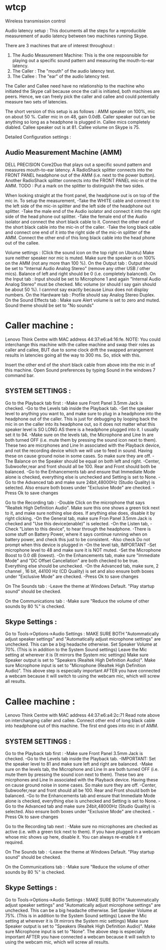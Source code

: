wtcp
====

Wireless transmission control

Audio latency setup :
This documents all the steps for a reproducible measurement of audio latency between two machines running Skype. 

There are 3 machines that are of interest throughout :

1. The Audio Measurement Machine: This is the one resposnsible for playing out a specific sound pattern and measuring the mouth-to-ear latency.
2. The Caller : The "mouth" of the audio latency test.
3. The Callee : The "ear" of the audio latency test.

The Caller and Callee need have no relationship to the machine who initiated the Skype call because once the call is initiated, both machines are peers. Hence, we can freely pick the caller and callee and could potentially measure two sets of latencies.

The short version of this setup is as follows :
AMM speaker on 100%, mic on about 50 %. Caller mic in on 48, gain 0.0dB. Caller speaker out can be anything so long as a headphone is plugged in. Callee mics completely diabled. Callee speaker out is at 81. Callee volume on Skype is 75. 

Detailed Configuration settings :

Audio Measurement Machine (AMM)
--------------------------------------------------------

DELL PRECISION Core2Duo that plays out a specific sound pattern and measures mouth-to-ear latency.
A RadioShack splitter connects into the FRONT PANEL headphone out of the AMM (i.e. next to the power button). 
Another RadioShack splitter connects into the FRONT PANEL mic-in of the AMM.
TODO : Put a mark on the splitter to distinguish the two sides. 


When looking straight at the front panel, the headphone out is on top of the mic in. To setup the measurement, 
 -Take the WHITE cable and connect it to the left side of the mic-in splitter and the left side of the headphone out splitter. 
 -Take the male end of the Audio isolator and connect it into the right side of the head phone out splitter.
 -Take the female end of the Audio isolator and connect the short black cable to it. Connect the other end of the short black cable into the mic-in of the caller.
 -Take the long black cable and connect one end of it into the right side of the mic-in splitter of the AMM. Connect the other end of this long black cable into the head phone out of the callee. 

Volume settings : (Click the sound icon on the top right on Ubuntu)
 Make sure neither speaker nor mic is muted. 
 Make sure the speaker is on 100% on the AMM (not any more than  100 %). 
 On the Output tab :
  Output should be set to "Internal Audio Analog Stereo" (remove any other USB / other mics).
  Balance of left and right should be 0 (i.e. completely balanced).
 On the Input tab :
  Input should be set to Microphone 1 and again "Internal Audio Analog Stereo" must be checked. 
  Mic volume (or should I say gain should be about 50 %). I cannnot say exactly because Linux does not display numbers. 
 On the Hardware tab :
  Profile should say Analog Stereo Duplex. 
 On the Sound Effects tab :
  Make sure Alert volume is set to zero and muted. 
  Sound theme should be set to "No sounds"

Caller machine :
=================================================================
Lenovo Think Centre with MAC address 44:37:e6:a4:16:fe. 
NOTE: You could interchange this machine with the callee machine and swap their roles as caller and callee, BUT due to some clock drift the swapped arrangement results in latencies going all the way to 300 ms. So, stick with this.

Insert the other end of the short black cable from above into the mic in of this machine. Open Sound preferences by typing Sound in the windows 7 command bar.

SYSTEM SETTINGS :
------------------------------------------------------------------
Go to the Playback tab first :
 -Make sure Front Panel 3.5mm Jack is checked. 
 -Go to the Levels tab inside the Playback tab. 
    -Set the speaker level to anything you want to, and make sure to plug in a headphone into the headphone out of the caller. This is just for debugging by looping back the mic in on the caller into its headphone out, so it does not matter what this speaker level is SO LONG AS there is a headphone plugged into it. I usually set it to 94.
    -Make sure on the levels tab, the Microphone and Line In are both turned OFF (i.e. mute them by pressing the sound icon next to them). These two are micrphones and Line In associated with the Playback device, and not the recording device which we will use to feed in sound. Having these on cause ground noise in some cases. So make sure they are off. 
    -The Balance on the Speaker should be equal on both left and right.
    -Center, Subwoofer,rear and front should all be 100. Rear and Front should both be balanced. 
 -Go to the Enhancements tab and ensure that Immediate Mode alone is checked, everything else is unchecked and Setting is set to None. 
 -Go to the Advanced tab and make sure 24bit,48000Hz (Studio Quality) is selected. Also ensure both boxes under "Exclusive Mode" are checked. 
 -Press Ok to save changes

Go to the Recording tab :
 -Double Click on the microphone that says "Realtek High Definition Audio". Make sure this one shows a green tick next to it, and make sure nothing else does. If anything else does, disable it by right clicking.
 -On the General tab, make sure Fron Panel 3.5mm Jack is checked and "Use this device(enable)" is selected. 
 -On the Listen tab, 
   -Check "Listen to this device", to hear through the headphone.
   -There is some stuff on Battery Power, where it says continue running when on battery power, and check this just to be consistent. 
   -Also check Do not prompt when this device is plugged in
 -On the level tab, IMPORTANT
   -Set microphone level to 48 and make sure it is NOT muted.
   -Set the Microphone Boost to 0.0 dB (lowest). 
 -On the Enhancements tab, make sure "Immediate Mode" and "DC Offset Cancellation" are both checked to be true. Everything else should be unchecked. 
 -On the Advanced tab, make sure, 2 channel , 16 bit, 44100 Hz (CD Quality) is set and also ensure both boxes under "Exclusive Mode" are checked.
 -Press Ok to save changes

On The Sounds tab :
 -Leave the theme at Windows Default. "Play startup sound" should be checked.

On the Communications tab :
 -Make sure "Reduce the volume of other sounds by 80 %" is checked.

Skype Settings :
--------------------------------------------------------------------
Go to Tools->Options->Audio Settings :
  MAKE SURE BOTH "Autommatically adjust speaker settings" and "Automatically adjust microphone settings" are unchecked. This can be a big headache otherwise. 
  Set Speaker Volume at 70%. (This is in addition to the System Sound settings)
  Leave the Mic setting at wherever it is (It mirrors the System mic settings)
  Make sure Speaker output is set to "Speakers (Realtek High Definition Audio)".
  Make sure Microphone input is set to "Microphone (Realtek High Definition Audio)". 
  This above step is especially important AFTER you have connected a webcam because it will switch to using the webcam mic, which will screw all results. 

Callee machine :
=================================================================
Lenovo Think Centre with MAC address 44:37:e6:a4:2c:71
Read note above on interchanging caller and callee. 
Connect other end of long black cable into headphone out of this machine. The first end goes into mic in of AMM.

SYSTEM SETTINGS :
------------------------------------------------------------------
Go to the Playback tab first :
 -Make sure Front Panel 3.5mm Jack is checked. 
 -Go to the Levels tab inside the Playback tab. 
   -IMPORTANT: Set the speaker level to 81 and make sure left and right are balanced. 
   -Make sure on the levels tab, the Microphone and Line In are both turned OFF (i.e. mute them by pressing the sound icon next to them). These two are micrphones and Line In associated with the Playback device. Having these on cause ground noise in some cases. So make sure they are off. 
   -Center, Subwoofer,rear and front should all be 100. Rear and Front should both be balanced. 
   -Go to the Enhancements tab and ensure that Immediate Mode alone is checked, everything else is unchecked and Setting is set to None. 
   -Go to the Advanced tab and make sure 24bit,48000Hz (Studio Quality) is selected. Also ensure both boxes under "Exclusive Mode" are checked. 
   -Press Ok to save changes

Go to the Recording tab next :
  -Make sure no microphones are checked as active (i.e. with a green tick next to them). If you have plugged in a webcam whose mic shows up here, disable it. You can always re-enable it  if required.

On The Sounds tab :
 -Leave the theme at Windows Default. "Play startup sound" should be checked.

On the Communications tab :
 -Make sure "Reduce the volume of other sounds by 80 %" is checked. 

Skype Settings :
--------------------------------------------------------------------
Go to Tools->Options->Audio Settings :
  MAKE SURE BOTH "Autommatically adjust speaker settings" and "Automatically adjust microphone settings" are unchecked. This can be a big headache otherwise. 
  Set Speaker Volume at 75%. (This is in addition to the System Sound settings)
  Leave the Mic setting at wherever it is (It mirrors the System mic settings)
  Make sure Speaker output is set to "Speakers (Realtek High Definition Audio)".
  Make sure Microphone input is set to "None". 
  The above step is especially important AFTER you have connected a webcam because it will switch to using the webcam mic, which will screw all results. 

